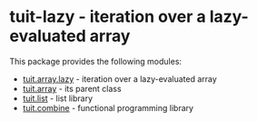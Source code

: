 tuit-lazy - iteration over a lazy-evaluated array
=================================================

This package provides the following modules:

* [tuit.array.lazy](doc/tuit-array-lazy.html) - iteration over a lazy-evaluated array
* [tuit.array](doc/tuit-array.html) - its parent class
* [tuit.list](doc/tuit-list.html) - list library
* [tuit.combine](doc/tuit-combine.html) - functional programming library

